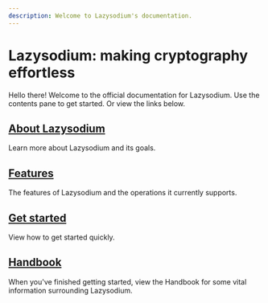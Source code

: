 ```yaml
---
description: Welcome to Lazysodium's documentation.
---
```


# Lazysodium: making cryptography effortless

Hello there! Welcome to the official documentation for Lazysodium. Use the contents pane to get started. Or view the links below.

## [About Lazysodium](about.md)

Learn more about Lazysodium and its goals.

## [Features](features.md)

The features of Lazysodium and the operations it currently supports.

## [Get started](getting-started.md)

View how to get started quickly.

## [Handbook](handbook.md)

When you've finished getting started, view the Handbook for some vital information surrounding Lazysodium.

